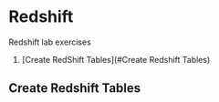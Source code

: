 # Redshift
Redshift lab exercises

1. [Create RedShift Tables](#Create Redshift Tables)

## Create Redshift Tables
